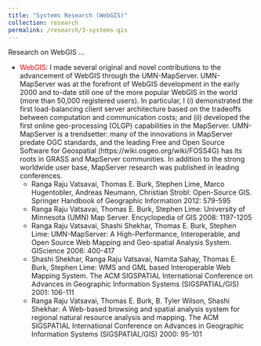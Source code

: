 ```yaml
---
title: "Systems Research (WebGIS)"
collection: research
permalink: /research/3-systems-gis
---
```


Research on WebGIS ...

<ul>
  <li><span style="color:red">WebGIS</span>: I made several original and novel contributions to the advancement of WebGIS through the UMN-MapServer. 
    UMN-MapServer was at the forefront of WebGIS development in the early 2000 and to-date still one of the more popular 
    WebGIS in the world (more than 50,000 registered users). In particular, I (i) demonstrated the first load-balancing 
    client server architecture based on the tradeoffs between computation and communication costs; and (ii) developed 
    the first online geo-processing (OLGP) capabilities in the MapServer. UMN-MapServer is a trendsetter: many of the innovations 
    in MapServer predate OGC standards, and the leading Free and Open Source Software for Geospatial 
    (https://wiki.osgeo.org/wiki/FOSS4G) has its roots in GRASS and MapServer communities. In addition to the strong 
    worldwide user base, MapServer research was published in leading conferences. 
    
   <ul>
      <li>Ranga Raju Vatsavai, Thomas E. Burk, Stephen Lime, Marco Hugentobler, Andreas Neumann, Christian Strobl: 
      Open-Source GIS. Springer Handbook of Geographic Information 2012: 579-595 </li>
      <li>Ranga Raju Vatsavai, Thomas E. Burk, Stephen Lime: University of Minnesota (UMN) Map Server. 
      Encyclopedia of GIS 2008: 1197-1205 </li>
      <li>Ranga Raju Vatsavai, Shashi Shekhar, Thomas E. Burk, Stephen Lime: UMN-MapServer: A High-Performance, 
      Interoperable, and Open Source Web Mapping and Geo-spatial Analysis System. GIScience 2006: 400-417 </li>
      <li>Shashi Shekhar, Ranga Raju Vatsavai, Namita Sahay, Thomas E. Burk, Stephen Lime: WMS and GML 
      based Interoperable Web Mapping System. The ACM SIGSPATIAL International Conference on Advances in 
      Geographic Information Systems (SIGSPATIAL/GIS) 2001: 106-111 </li>
      <li>Ranga Raju Vatsavai, Thomas E. Burk, B. Tyler Wilson, Shashi Shekhar: A Web-based browsing and spatial 
      analysis system for regional natural resource analysis and mapping. The ACM SIGSPATIAL International 
      Conference on Advances in Geographic Information Systems (SIGSPATIAL/GIS) 2000: 95-101 </li>
    </ul>
  </li>
</ul>
      
      
